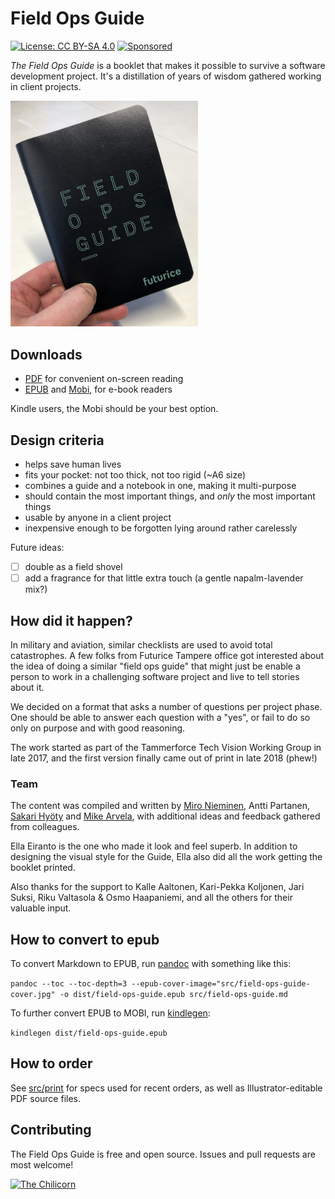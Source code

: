 # Field Ops Guide

[![License: CC BY-SA 4.0](https://img.shields.io/badge/License-CC%20BY--SA%204.0-lightgrey.svg)](https://creativecommons.org/licenses/by-sa/4.0/)
[![Sponsored](https://img.shields.io/badge/chilicorn-sponsored-brightgreen.svg?logo=data%3Aimage%2Fpng%3Bbase64%2CiVBORw0KGgoAAAANSUhEUgAAAA4AAAAPCAMAAADjyg5GAAABqlBMVEUAAAAzmTM3pEn%2FSTGhVSY4ZD43STdOXk5lSGAyhz41iz8xkz2HUCWFFhTFFRUzZDvbIB00Zzoyfj9zlHY0ZzmMfY0ydT0zjj92l3qjeR3dNSkoZp4ykEAzjT8ylUBlgj0yiT0ymECkwKjWqAyjuqcghpUykD%2BUQCKoQyAHb%2BgylkAyl0EynkEzmkA0mUA3mj86oUg7oUo8n0k%2FS%2Bw%2Fo0xBnE5BpU9Br0ZKo1ZLmFZOjEhesGljuzllqW50tH14aS14qm17mX9%2Bx4GAgUCEx02JySqOvpSXvI%2BYvp2orqmpzeGrQh%2Bsr6yssa2ttK6v0bKxMBy01bm4zLu5yry7yb29x77BzMPCxsLEzMXFxsXGx8fI3PLJ08vKysrKy8rL2s3MzczOH8LR0dHW19bX19fZ2dna2trc3Nzd3d3d3t3f39%2FgtZTg4ODi4uLj4%2BPlGxLl5eXm5ubnRzPn5%2Bfo6Ojp6enqfmzq6urr6%2Bvt7e3t7u3uDwvugwbu7u7v6Obv8fDz8%2FP09PT2igP29vb4%2BPj6y376%2Bu%2F7%2Bfv9%2Ff39%2Fv3%2BkAH%2FAwf%2FtwD%2F9wCyh1KfAAAAKXRSTlMABQ4VGykqLjVCTVNgdXuHj5Kaq62vt77ExNPX2%2Bju8vX6%2Bvr7%2FP7%2B%2FiiUMfUAAADTSURBVAjXBcFRTsIwHAfgX%2FtvOyjdYDUsRkFjTIwkPvjiOTyX9%2FAIJt7BF570BopEdHOOstHS%2BX0s439RGwnfuB5gSFOZAgDqjQOBivtGkCc7j%2B2e8XNzefWSu%2BsZUD1QfoTq0y6mZsUSvIkRoGYnHu6Yc63pDCjiSNE2kYLdCUAWVmK4zsxzO%2BQQFxNs5b479NHXopkbWX9U3PAwWAVSY%2FpZf1udQ7rfUpQ1CzurDPpwo16Ff2cMWjuFHX9qCV0Y0Ok4Jvh63IABUNnktl%2B6sgP%2BARIxSrT%2FMhLlAAAAAElFTkSuQmCC)](http://spiceprogram.org/oss-sponsorship)

*The Field Ops Guide* is a booklet that makes it possible to survive a software development project. It's a distillation of years of wisdom gathered working in client projects.

<img src="https://github.com/futurice/field-ops-guide/raw/master/field-ops-guide-at-hand.jpg" alt="The Futurice Field Ops Guide" title="The Futurice Field Ops Guide!" width="300">

## Downloads

- [PDF](dist/field-ops-guide.pdf) for convenient on-screen reading
- [EPUB](dist/field-ops-guide.epub) and [Mobi](dist/field-ops-guide.mobi), for e-book readers

Kindle users, the Mobi should be your best option.

## Design criteria

- helps save human lives
- fits your pocket: not too thick, not too rigid (~A6 size)
- combines a guide and a notebook in one, making it multi-purpose
- should contain the most important things, and *only* the most important things
- usable by anyone in a client project
- inexpensive enough to be forgotten lying around rather carelessly

Future ideas:

- [ ] double as a field shovel
- [ ] add a fragrance for that little extra touch (a gentle napalm-lavender mix?)

## How did it happen?

In military and aviation, similar checklists are used to avoid total catastrophes. A few folks from Futurice Tampere office got interested about the idea of doing a similar "field ops guide" that might just be enable a person to work in a challenging software project and live to tell stories about it.

We decided on a format that asks a number of questions per project phase. One should be able to answer each question with a "yes", or fail to do so only on purpose and with good reasoning.

The work started as part of the Tammerforce Tech Vision Working Group in late 2017, and the first version finally came out of print in late 2018 (phew!)

### Team

The content was compiled and written by [Miro Nieminen](https://github.com/miro), Antti Partanen, [Sakari Hyöty](https://github.com/shyoty) and [Mike Arvela](https://github.com/mieky), with additional ideas and feedback gathered from colleagues.

Ella Eiranto is the one who made it look and feel superb. In addition to designing the visual style for the Guide, Ella also did all the work getting the booklet printed.

Also thanks for the support to Kalle Aaltonen, Kari-Pekka Koljonen, Jari Suksi, Riku Valtasola & Osmo Haapaniemi, and all the others for their valuable input.

## How to convert to epub

To convert Markdown to EPUB, run [pandoc](https://pandoc.org/) with something like this:

`pandoc --toc --toc-depth=3 --epub-cover-image="src/field-ops-guide-cover.jpg" -o dist/field-ops-guide.epub src/field-ops-guide.md`

To further convert EPUB to MOBI, run [kindlegen](https://www.amazon.com/gp/feature.html?ie=UTF8&docId=1000765211):

`kindlegen dist/field-ops-guide.epub`

## How to order

See [src/print](src/print) for specs used for recent orders, as well as Illustrator-editable PDF source files.

## Contributing

The Field Ops Guide is free and open source. Issues and pull requests are most welcome!

[<img alt="The Chilicorn" src="http://spiceprogram.org/assets/img/chilicorn_sticker.svg" width="250" height="250">](https://spiceprogram.org/oss-sponsorship)

